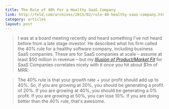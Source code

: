 ```yaml
---
title: The Rule of 40% For a Healthy SaaS Company
link: http://feld.com/archives/2015/02/rule-40-healthy-saas-company.html
category: articles
layout: post
---
```


> I was at a board meeting recently and heard something I've not heard before
> from a late stage investor. He described what his firm called the 40% rule for
> a healthy software company, including business SaaS companies. These are for
> SaaS companies at scale – assume at least $50 million in revenue – but my
> _[Illusion of Product/Market Fit][1]_ for SaaS Companies correlates nicely
> with it once you hit about $1m of MRR.

> The 40% rule is that your growth rate + your profit should add up to 40%. So,
> if you are growing at 20%, you should be generating a profit of 20%. If you
> are growing at 40%, you should be generating a 0% profit. If you are growing
> at 50%, you can lose 10%. If you are doing better than the 40% rule, that's
> awesome.

[1]: http://www.feld.com/archives/2015/01/illusion-product-market-fit-saas-companies.html
